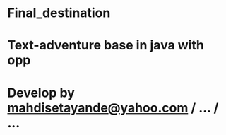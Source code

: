 # Final_destination
# Text-adventure base in java with opp
# Develop by mahdisetayande@yahoo.com / ... / ...
